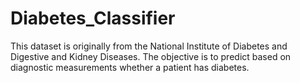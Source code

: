 # Diabetes_Classifier
This dataset is originally from the National Institute of Diabetes and Digestive and Kidney Diseases. The objective is to predict based on diagnostic measurements whether a patient has diabetes.
